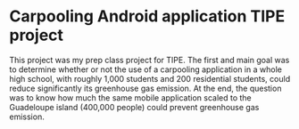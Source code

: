 # Carpooling Android application TIPE project

This project was my prep class project for TIPE.
The first and main goal was to determine whether or not the use of a carpooling application
in a whole high school, with roughly 1,000 students and 200 residential students,
could reduce significantly its greenhouse gas emission. At the end, the question was to know how much the same mobile application scaled to the Guadeloupe island (400,000 people) could prevent greenhouse gas emission.
